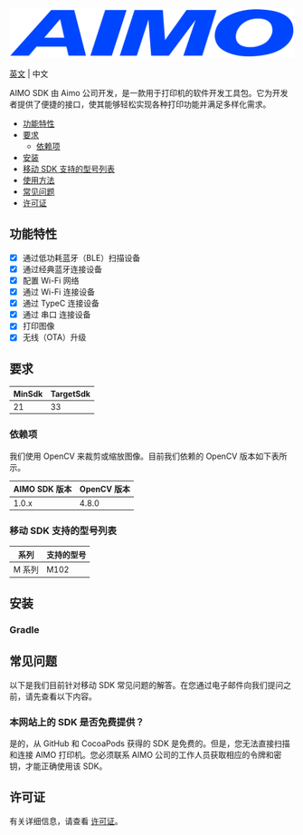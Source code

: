 ![AIMOSDK](https://raw.githubusercontent.com/Aimotech-software/AMSDK-iOS/master/AIMOSDKLogo.png)

[英文](./README.md) | 中文

AIMO SDK 由 Aimo 公司开发，是一款用于打印机的软件开发工具包。它为开发者提供了便捷的接口，使其能够轻松实现各种打印功能并满足多样化需求。

- [功能特性](#功能特性)
- [要求](#要求)
  + [依赖项](#依赖项)
- [安装](#安装)
- [移动 SDK 支持的型号列表](#移动-sdk-支持的型号列表)
- [使用方法](https://github.com/Aimotech-software/AMSDK-iOS/blob/master/Documentation/Usage.md)
- [常见问题](#常见问题)
- [许可证](#许可证)

## 功能特性

- [x] 通过低功耗蓝牙（BLE）扫描设备
- [x] 通过经典蓝牙连接设备
- [x] 配置 Wi-Fi 网络
- [x] 通过 Wi-Fi 连接设备
- [x] 通过 TypeC 连接设备
- [x] 通过 串口 连接设备
- [x] 打印图像
- [x] 无线（OTA）升级

## 要求

| MinSdk                                   | TargetSdk                                                                                              
| ---------------------------------------- | ---------------------  
| 21                                       | 33          


### 依赖项

我们使用 OpenCV 来裁剪或缩放图像。目前我们依赖的 OpenCV 版本如下表所示。

| AIMO SDK 版本                             | OpenCV 版本                                                                                              
| ---------------------------------------- | ---------------------  
| 1.0.x                                    | 4.8.0   


### 移动 SDK 支持的型号列表

| 系列                             | 支持的型号                                                                                              
| -------------------------------  | ---------------------  
| M 系列                            |  M102    
    

## 安装

### Gradle


## 常见问题
以下是我们目前针对移动 SDK 常见问题的解答。在您通过电子邮件向我们提问之前，请先查看以下内容。
### 本网站上的 SDK 是否免费提供？
是的，从 GitHub 和 CocoaPods 获得的 SDK 是免费的。但是，您无法直接扫描和连接 AIMO 打印机。您必须联系 AIMO 公司的工作人员获取相应的令牌和密钥，才能正确使用该 SDK。

## 许可证

有关详细信息，请查看 [许可证](https://github.com/Aimotech-software/AMSDK-Android/blob/master/LICENSE)。

